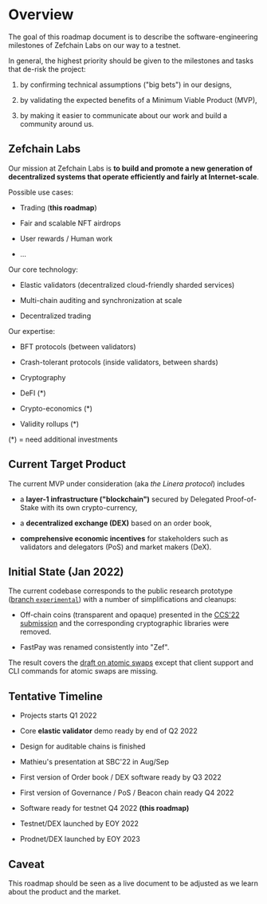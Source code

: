 # Overview

The goal of this roadmap document is to describe the software-engineering milestones of
Zefchain Labs on our way to a testnet.

In general, the highest priority should be given to the milestones and tasks that de-risk the project:

1. by confirming technical assumptions ("big bets") in our designs,

2. by validating the expected benefits of a Minimum Viable Product (MVP),

3. by making it easier to communicate about our work and build a community around us.

## Zefchain Labs

Our mission at Zefchain Labs is **to build and promote a new generation of decentralized systems that
operate efficiently and fairly at Internet-scale**.

Possible use cases:

* Trading (**this roadmap**)

* Fair and scalable NFT airdrops

* User rewards / Human work

* ...

Our core technology:

* Elastic validators (decentralized cloud-friendly sharded services)

* Multi-chain auditing and synchronization at scale

* Decentralized trading

Our expertise:

* BFT protocols (between validators)

* Crash-tolerant protocols (inside validators, between shards)

* Cryptography

* DeFI (*)

* Crypto-economics (*)

* Validity rollups (*)

(*) = need additional investments

## Current Target Product

The current MVP under consideration (aka *the Linera protocol*) includes

* a **layer-1 infrastructure ("blockchain")** secured by Delegated Proof-of-Stake with its
  own crypto-currency,

* a **decentralized exchange (DEX)** based on an order book,

* **comprehensive economic incentives** for stakeholders such as validators and delegators
  (PoS) and market makers (DeX).

## Initial State (Jan 2022)

The current codebase corresponds to the public research prototype
([branch `experimental`](https://github.com/ma2bd/fastpay/tree/experimental)) with a number of
simplifications and cleanups:

* Off-chain coins (transparent and opaque) presented in the [CCS'22
  submission](https://linera.io/papers/zef.pdf) and the corresponding cryptographic
  libraries were removed.

* FastPay was renamed consistently into "Zef".

The result covers the [draft on atomic swaps](https://arxiv.org/pdf/2201.05073.pdf) except
that client support and CLI commands for atomic swaps are missing.

## Tentative Timeline

* Projects starts Q1 2022

* Core **elastic validator** demo ready by end of Q2 2022

* Design for auditable chains is finished

* Mathieu's presentation at SBC'22 in Aug/Sep

* First version of Order book / DEX software ready by Q3 2022

* First version of Governance / PoS / Beacon chain ready Q4 2022

* Software ready for testnet Q4 2022 **(this roadmap)**

* Testnet/DEX launched by EOY 2022

* Prodnet/DEX launched by EOY 2023

## Caveat

This roadmap should be seen as a live document to be adjusted as we learn about the
product and the market.
